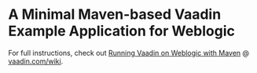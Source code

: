 # A Minimal Maven-based Vaadin Example Application for Weblogic #

For full instructions, check out [Running Vaadin on Weblogic with Maven](https://vaadin.com/wiki?p_p_id=36&p_p_lifecycle=0&p_p_state=normal&p_p_mode=view&p_p_col_id=row-1&p_p_col_pos=2&p_p_col_count=4&_36_struts_action=%2Fwiki%2Fview&_36_redirect=https%3A%2F%2Fvaadin.com%2Fwiki%3Fp_p_id%3D36%26p_p_lifecycle%3D0%26p_p_state%3Dnormal%26p_p_mode%3Dview%26p_p_col_id%3Drow-1%26p_p_col_pos%3D2%26p_p_col_count%3D4%26p_r_p_185834411_title%3DCoding%26p_r_p_185834411_nodeName%3Dvaadin.com%2Bwiki%26_36_struts_action%3D%252Fwiki%252Fview_recent_changes&p_r_p_185834411_nodeName=vaadin.com+wiki&p_r_p_185834411_title=Running+Vaadin+on+Weblogic+with+Maven) @ [vaadin.com/wiki](https://vaadin.com/wiki).